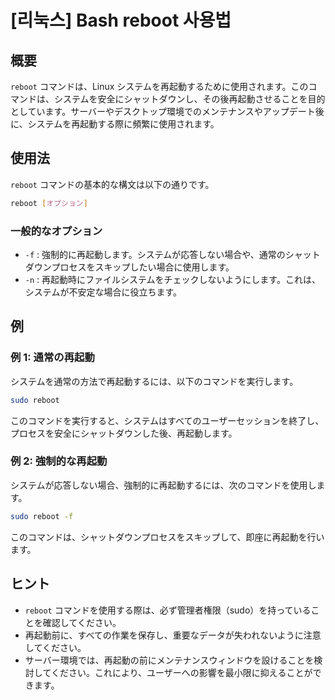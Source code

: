 # [리눅스] Bash reboot 사용법

## 概要
`reboot` コマンドは、Linux システムを再起動するために使用されます。このコマンドは、システムを安全にシャットダウンし、その後再起動させることを目的としています。サーバーやデスクトップ環境でのメンテナンスやアップデート後に、システムを再起動する際に頻繁に使用されます。

## 使用法
`reboot` コマンドの基本的な構文は以下の通りです。

```bash
reboot [オプション]
```

### 一般的なオプション
- `-f` : 強制的に再起動します。システムが応答しない場合や、通常のシャットダウンプロセスをスキップしたい場合に使用します。
- `-n` : 再起動時にファイルシステムをチェックしないようにします。これは、システムが不安定な場合に役立ちます。

## 例
### 例 1: 通常の再起動
システムを通常の方法で再起動するには、以下のコマンドを実行します。

```bash
sudo reboot
```

このコマンドを実行すると、システムはすべてのユーザーセッションを終了し、プロセスを安全にシャットダウンした後、再起動します。

### 例 2: 強制的な再起動
システムが応答しない場合、強制的に再起動するには、次のコマンドを使用します。

```bash
sudo reboot -f
```

このコマンドは、シャットダウンプロセスをスキップして、即座に再起動を行います。

## ヒント
- `reboot` コマンドを使用する際は、必ず管理者権限（sudo）を持っていることを確認してください。
- 再起動前に、すべての作業を保存し、重要なデータが失われないように注意してください。
- サーバー環境では、再起動の前にメンテナンスウィンドウを設けることを検討してください。これにより、ユーザーへの影響を最小限に抑えることができます。